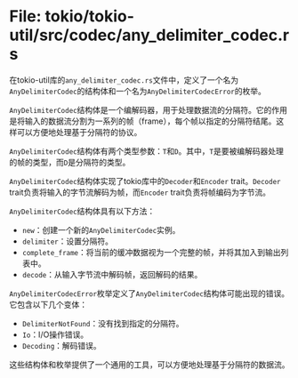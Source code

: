 # File: tokio/tokio-util/src/codec/any_delimiter_codec.rs

在tokio-util库的`any_delimiter_codec.rs`文件中，定义了一个名为`AnyDelimiterCodec`的结构体和一个名为`AnyDelimiterCodecError`的枚举。

`AnyDelimiterCodec`结构体是一个编解码器，用于处理数据流的分隔符。它的作用是将输入的数据流分割为一系列的帧（frame），每个帧以指定的分隔符结尾。这样可以方便地处理基于分隔符的协议。

`AnyDelimiterCodec`结构体有两个类型参数：`T`和`D`。其中，`T`是要被编解码器处理的帧的类型，而`D`是分隔符的类型。

`AnyDelimiterCodec`结构体实现了tokio库中的`Decoder`和`Encoder` trait。`Decoder` trait负责将输入的字节流解码为帧，而`Encoder` trait负责将帧编码为字节流。

`AnyDelimiterCodec`结构体具有以下方法：
- `new`：创建一个新的`AnyDelimiterCodec`实例。
- `delimiter`：设置分隔符。
- `complete_frame`：将当前的缓冲数据视为一个完整的帧，并将其加入到输出列表中。
- `decode`：从输入字节流中解码帧，返回解码的结果。

`AnyDelimiterCodecError`枚举定义了`AnyDelimiterCodec`结构体可能出现的错误。它包含以下几个变体：
- `DelimiterNotFound`：没有找到指定的分隔符。
- `Io`：I/O操作错误。
- `Decoding`：解码错误。

这些结构体和枚举提供了一个通用的工具，可以方便地处理基于分隔符的数据流。

